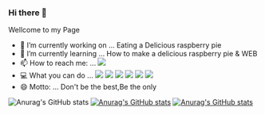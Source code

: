 ### Hi there 👋
Wellcome to my Page


- 🔭 I’m currently working on ... Eating a Delicious raspberry pie
- 🌱 I’m currently learning ...  How to make a delicious raspberry pie & WEB
- 📫 How to reach me: ... <a href="mailto:sdfhfv65@gmail.com" target="_blank"><img src="https://img.shields.io/badge/Gmail-d14836?style=flat-square&amp;logo=Gmail&amp;logoColor=white"></a>
- 💻 What you can do ...  <img src="https://img.shields.io/badge/Raspberry Pi-C51A4A?style=flat-square&logo=RaspberryPi&logoColor=white"/> <img src="https://img.shields.io/badge/Python-3776AB?style=flat-square&logo=Python&logoColor=white"/> <img src="https://img.shields.io/badge/Flask-000000?style=flat-square&logo=Flask&logoColor=white"/> <img src="https://img.shields.io/badge/HTML-E34F26?style=flat-square&logo=HTML5&logoColor=white"/> <img src="https://img.shields.io/badge/CSS-1572B6?style=flat-square&logo=CSS3&logoColor=white"/>  <img src="https://img.shields.io/badge/Blender-F5792A?style=flat-square&logo=Blender&logoColor=white"/>
- 😄 Motto: ... Don't be the best,Be the only

![Anurag's GitHub stats](https://github-readme-stats.vercel.app/api?username=cjw1234567&count_private=true)
[![Anurag's GitHub stats](https://github-readme-stats.vercel.app/api?username=cjw1234567)](https://github.com/anuraghazra/github-readme-stats)
[![Anurag's GitHub stats](https://github-readme-stats.vercel.app/api?username=anuraghazra)](https://github.com/anuraghazra/github-readme-stats)
